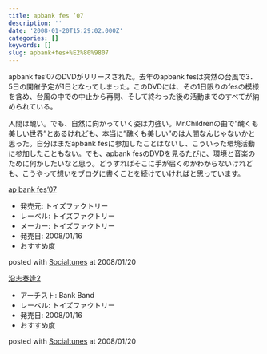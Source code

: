 ```yaml
---
title: apbank fes ‘07
description: ''
date: '2008-01-20T15:29:02.000Z'
categories: []
keywords: []
slug: apbank+fes+%E2%80%9807
---
```

apbank fes’07のDVDがリリースされた。去年のapbank fesは突然の台風で3．5日の開催予定が1日となってしまった。このDVDには、その1日限りのfesの模様を含め、台風の中での中止から再開、そして終わった後の活動までのすべてが納められている。

人間は醜い。でも、自然に向かっていく姿は力強い。Mr.Childrenの曲で”醜くも美しい世界”とあるけれども、本当に”醜くも美しい”のは人間なんじゃないかと思った。自分はまだapbank fesに参加したことはないし、こういった環境活動に参加したこともない。でも、apbank fesのDVDを見るたびに、環境と音楽のために何かしたいなと思う。どうすればそこに手が届くのかわからないけれども、こうやって想いをブログに書くことを続けていければと思っています。

[ap bank fes’07](http://www.amazon.co.jp/exec/obidos/ASIN/B000YH5WFC/qli-22/ref=nosim "ap bank fes’07")

*   発売元: トイズファクトリー
*   レーベル: トイズファクトリー
*   メーカー: トイズファクトリー
*   発売日: 2008/01/16
*   おすすめ度

posted with [Socialtunes](http://socialtunes.net) at 2008/01/20

[沿志奏逢2](http://www.amazon.co.jp/exec/obidos/ASIN/B000YH5WFM/qli-22/ref=nosim "沿志奏逢2")

*   アーチスト: Bank Band
*   レーベル: トイズファクトリー
*   発売日: 2008/01/16
*   おすすめ度

posted with [Socialtunes](http://socialtunes.net) at 2008/01/20